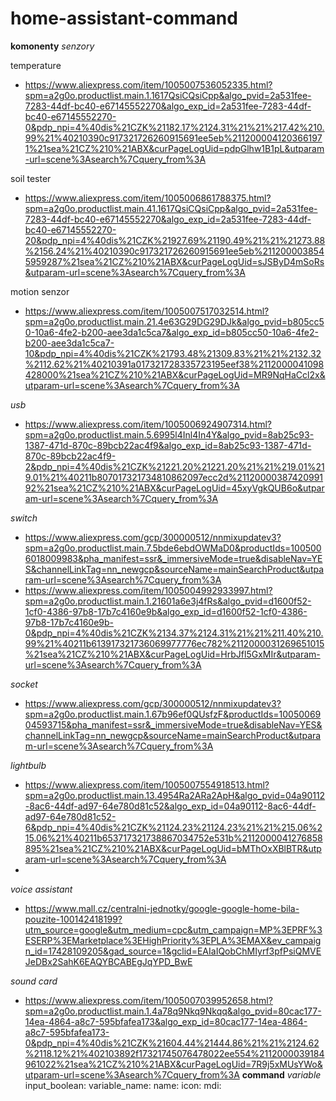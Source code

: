 # home-assistant-command

**komonenty**
*senzory*

temperature
- https://www.aliexpress.com/item/1005007536052335.html?spm=a2g0o.productlist.main.1.1617QsiCQsiCpp&algo_pvid=2a531fee-7283-44df-bc40-e67145552270&algo_exp_id=2a531fee-7283-44df-bc40-e67145552270-0&pdp_npi=4%40dis%21CZK%21182.17%2124.31%21%21%217.42%210.99%21%40210390c917321726260915691ee5eb%2112000041203661971%21sea%21CZ%210%21ABX&curPageLogUid=pdpGlhw1B1pL&utparam-url=scene%3Asearch%7Cquery_from%3A

soil tester
- https://www.aliexpress.com/item/1005006861788375.html?spm=a2g0o.productlist.main.41.1617QsiCQsiCpp&algo_pvid=2a531fee-7283-44df-bc40-e67145552270&algo_exp_id=2a531fee-7283-44df-bc40-e67145552270-20&pdp_npi=4%40dis%21CZK%21927.69%21190.49%21%21%21273.88%2156.24%21%40210390c917321726260915691ee5eb%2112000038545959287%21sea%21CZ%210%21ABX&curPageLogUid=sJSByD4mSoRs&utparam-url=scene%3Asearch%7Cquery_from%3A

motion senzor
- https://www.aliexpress.com/item/1005007517032514.html?spm=a2g0o.productlist.main.21.4e63G29DG29DJk&algo_pvid=b805cc50-10a6-4fe2-b200-aee3da1c5ca7&algo_exp_id=b805cc50-10a6-4fe2-b200-aee3da1c5ca7-10&pdp_npi=4%40dis%21CZK%21793.48%21309.83%21%21%2132.32%2112.62%21%40210391a017321728335723195eef38%2112000041098428000%21sea%21CZ%210%21ABX&curPageLogUid=MR9NqHaCcl2x&utparam-url=scene%3Asearch%7Cquery_from%3A

*usb*
- https://www.aliexpress.com/item/1005006924907314.html?spm=a2g0o.productlist.main.5.6995l4Inl4In4Y&algo_pvid=8ab25c93-1387-471d-870c-89bcb22ac4f9&algo_exp_id=8ab25c93-1387-471d-870c-89bcb22ac4f9-2&pdp_npi=4%40dis%21CZK%21221.20%21221.20%21%21%219.01%219.01%21%40211b807017321734810862097ecc2d%2112000038742099192%21sea%21CZ%210%21ABX&curPageLogUid=45xyVgkQUB6o&utparam-url=scene%3Asearch%7Cquery_from%3A

*switch*
- https://www.aliexpress.com/gcp/300000512/nnmixupdatev3?spm=a2g0o.productlist.main.7.5bde6ebdOWMaD0&productIds=1005006018009983&pha_manifest=ssr&_immersiveMode=true&disableNav=YES&channelLinkTag=nn_newgcp&sourceName=mainSearchProduct&utparam-url=scene%3Asearch%7Cquery_from%3A
- https://www.aliexpress.com/item/1005004992933997.html?spm=a2g0o.productlist.main.1.21601a6e3j4fRs&algo_pvid=d1600f52-1cf0-4386-97b8-17b7c4160e9b&algo_exp_id=d1600f52-1cf0-4386-97b8-17b7c4160e9b-0&pdp_npi=4%40dis%21CZK%2134.37%2124.31%21%21%211.40%210.99%21%40211b613917321736069977776ec782%2112000031269651015%21sea%21CZ%210%21ABX&curPageLogUid=HrbJfl5GxMIr&utparam-url=scene%3Asearch%7Cquery_from%3A

*socket*
- https://www.aliexpress.com/gcp/300000512/nnmixupdatev3?spm=a2g0o.productlist.main.1.67b96ef0QUsfzF&productIds=1005006904593715&pha_manifest=ssr&_immersiveMode=true&disableNav=YES&channelLinkTag=nn_newgcp&sourceName=mainSearchProduct&utparam-url=scene%3Asearch%7Cquery_from%3A

*lightbulb*
- https://www.aliexpress.com/item/1005007554918513.html?spm=a2g0o.productlist.main.13.4954Ra2ARa2ApH&algo_pvid=04a90112-8ac6-44df-ad97-64e780d81c52&algo_exp_id=04a90112-8ac6-44df-ad97-64e780d81c52-6&pdp_npi=4%40dis%21CZK%21124.23%21124.23%21%21%215.06%215.06%21%40211b653717321738867034752e531b%2112000041276858895%21sea%21CZ%210%21ABX&curPageLogUid=bMThOxXBlBTR&utparam-url=scene%3Asearch%7Cquery_from%3A
- 
*voice assistant*
- https://www.mall.cz/centralni-jednotky/google-google-home-bila-pouzite-100142418199?utm_source=google&utm_medium=cpc&utm_campaign=MP%3EPRF%3ESERP%3EMarketplace%3EHighPriority%3EPLA%3EMAX&ev_campaign_id=17428109205&gad_source=1&gclid=EAIaIQobChMIyrf3pfPsiQMVEJeDBx2SahK6EAQYBCABEgJqYPD_BwE

*sound card*
- https://www.aliexpress.com/item/1005007039952658.html?spm=a2g0o.productlist.main.1.4a78q9Nkq9Nkqq&algo_pvid=80cac177-14ea-4864-a8c7-595bfafea173&algo_exp_id=80cac177-14ea-4864-a8c7-595bfafea173-0&pdp_npi=4%40dis%21CZK%21604.44%21444.86%21%21%2124.62%2118.12%21%402103892f17321745076478022ee554%2112000039184961022%21sea%21CZ%210%21ABX&curPageLogUid=7R9j5xMUsYWo&utparam-url=scene%3Asearch%7Cquery_from%3A
**command**
*variable*
input_boolean:
  variable_name:
    name: <name>
    icon: mdi:<icon>
